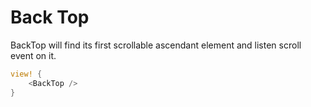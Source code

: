 # Back Top

BackTop will find its first scrollable ascendant element and listen scroll event on it.

```rust demo
view! {
    <BackTop />
}
```

<div style="height: 400px">
</div>